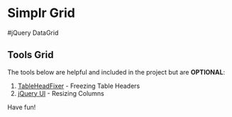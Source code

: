 Simplr Grid
===========

#jQuery DataGrid

## Tools Grid

The tools below are helpful and included in the project but are <b>OPTIONAL</b>:

1. [TableHeadFixer](https://github.com/lai32290/TableHeadFixer) - Freezing Table Headers
2. [jQuery UI](https://jqueryui.com/) - Resizing Columns

Have fun!
